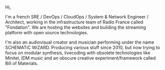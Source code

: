 Hi,

I'm a french SRE / DevOps / CloudOps / System & Network Engineer / Architect, working in the infrastructure team of Radio France called "Fondation".
We are hosting the websites and building the streaming platform with open source technologies.

I'm also an audiovisual creator and musician performing under the name SCHEMATiC WiZARD. Producing various stuff since 2010, but now trying to focus on modular synthesis, livecoding with obsolete technologies like Minitel, IDM music and an obscure creative experiment/framework called Bill of Materials.
